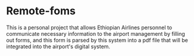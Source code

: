 # Remote-foms

This is a personal project that allows Ethiopian Airlines personnel to communicate necessary information to the airport management by filling out forms,
and this form is parsed by this system into a pdf file that will be integrated into the airport's digital system.
